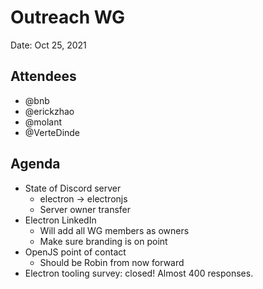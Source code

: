 # Outreach WG
Date: Oct 25, 2021

## Attendees
* @bnb
* @erickzhao
* @molant
* @VerteDinde

## Agenda
* State of Discord server
  * electron -> electronjs
  * Server owner transfer
* Electron LinkedIn
  * Will add all WG members as owners
  * Make sure branding is on point
* OpenJS point of contact
  * Should be Robin from now forward
* Electron tooling survey: closed! Almost 400 responses.
